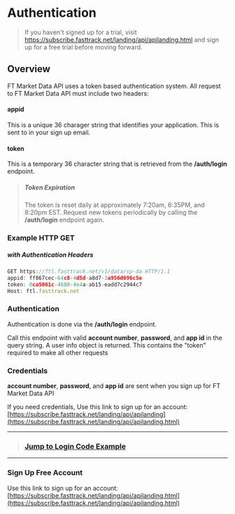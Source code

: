 # Authentication
<!-- theme: warning -->
>If you haven't signed up for a trial, visit https://subscribe.fasttrack.net/landing/api/apilanding.html and sign up for a free trial before moving forward.

## Overview
FT Market Data API uses a token based authentication system. All request to FT Market Data API must include two headers:


#### appid 
This is a unique 36 charager string that identifies your application. This is sent to in your sign up email.

#### token
This is a temporary 36 character string that is retrieved from the **/auth/login** endpoint.

<!-- theme: warning -->
> ##### Token Expiration
>The token is reset daily at approximately 7:20am, 6:35PM, and 8:20pm EST. Request new tokens periodically by calling the **/auth/login** endpoint again.

### Example HTTP GET 
##### with Authentication Headers
```javascript
GET https://ftl.fasttrack.net/v1/data/sp-da HTTP/1.1
appid: ff867cec-64c8-4d5d-a8d7-3a956d696c5e
token: 0ca5061c-4688-4e4a-ab15-eadd7c2944c7
Host: ftl.fasttrack.net

```

### Authentication
Authentication is done via the **/auth/login** endpoint. 

Call this endpoint with valid **account number**, **password**, and **app id** in the query string. A user info object is returned. This contains the "token" required to make all other requests 



### Credentials
**account number**, **password**, and **app id** are sent when you sign up for FT Market Data API

If you need credentials, Use this link to sign up for an account:
[https://subscribe.fasttrack.net/landing/api/apilanding](https://subscribe.fasttrack.net/landing/api/apilanding.html)


---
<!-- theme: success -->
>### **[Jump to Login Code Example](./Examples/01b-Login-Example.md)**

---

### Sign Up Free Account
Use this link to sign up for an account:
[https://subscribe.fasttrack.net/landing/api/apilanding.html](https://subscribe.fasttrack.net/landing/api/apilanding.html)


